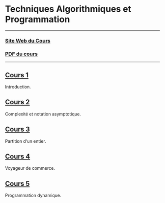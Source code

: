 # Techniques Algorithmiques et Programmation

---

### [Site Web du Cours](https://dept-info.labri.fr/~gavoille/UE-TAP/)

### [PDF du cours](https://dept-info.labri.fr/~gavoille/UE-TAP/cours.pdf)

---

## [Cours 1](./cours_1.md)
Introduction.

## [Cours 2](./cours_2.md)
Complexité et notation asymptotique.

## [Cours 3](./cours_3.md)
Partition d'un entier.

## [Cours 4](./cours_4.md)
Voyageur de commerce.

## [Cours 5](./cours_5.md)
Programmation dynamique.
